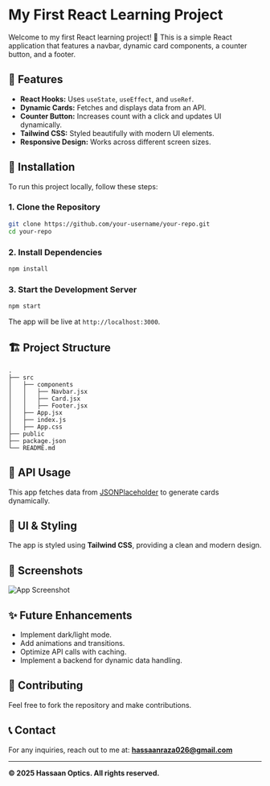 # My First React Learning Project

Welcome to my first React learning project! 🚀 This is a simple React application that features a navbar, dynamic card components, a counter button, and a footer.

## 📌 Features
- **React Hooks:** Uses `useState`, `useEffect`, and `useRef`.
- **Dynamic Cards:** Fetches and displays data from an API.
- **Counter Button:** Increases count with a click and updates UI dynamically.
- **Tailwind CSS:** Styled beautifully with modern UI elements.
- **Responsive Design:** Works across different screen sizes.

## 🔧 Installation
To run this project locally, follow these steps:

### 1. Clone the Repository
```bash
git clone https://github.com/your-username/your-repo.git
cd your-repo
```

### 2. Install Dependencies
```bash
npm install
```

### 3. Start the Development Server
```bash
npm start
```

The app will be live at `http://localhost:3000`.

## 🏗 Project Structure
```
.
├── src
│   ├── components
│   │   ├── Navbar.jsx
│   │   ├── Card.jsx
│   │   ├── Footer.jsx
│   ├── App.jsx
│   ├── index.js
│   ├── App.css
├── public
├── package.json
└── README.md
```

## 📡 API Usage
This app fetches data from [JSONPlaceholder](https://jsonplaceholder.typicode.com/posts) to generate cards dynamically.

## 🎨 UI & Styling
The app is styled using **Tailwind CSS**, providing a clean and modern design.

## 📸 Screenshots
![App Screenshot](https://via.placeholder.com/800x400.png?text=App+Preview)

## ✨ Future Enhancements
- Implement dark/light mode.
- Add animations and transitions.
- Optimize API calls with caching.
- Implement a backend for dynamic data handling.

## 🤝 Contributing
Feel free to fork the repository and make contributions.

## 📞 Contact
For any inquiries, reach out to me at: **hassaanraza026@gmail.com**

---
**© 2025 Hassaan Optics. All rights reserved.**